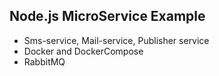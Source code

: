 ## Node.js MicroService Example

- Sms-service, Mail-service, Publisher service
- Docker and DockerCompose
- RabbitMQ